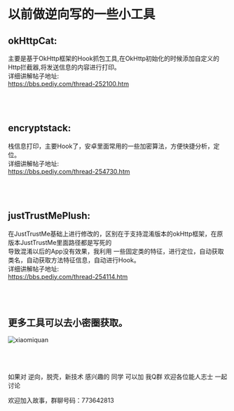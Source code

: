 
# 以前做逆向写的一些小工具


## okHttpCat:  
主要是基于OkHttp框架的Hook抓包工具,在OkHttp初始化的时候添加自定义的Http拦截器,将发送信息的内容进行打印。  
详细讲解帖子地址:  
https://bbs.pediy.com/thread-252100.htm          
 <br><br><br>



## encryptstack:  
栈信息打印，主要Hook了，安卓里面常用的一些加密算法，方便快捷分析，定位。  
详细讲解帖子地址:  
https://bbs.pediy.com/thread-254730.htm            
<br><br><br>



## justTrustMePlush:  
在JustTrustMe基础上进行修改的，区别在于支持混淆版本的okHttp框架，在原版本JustTrustMe里面路径都是写死的  
导致混淆以后的App没有效果，我利用 一些固定类的特征，进行定位，自动获取类名，自动获取方法特征信息，自动进行Hook。  
详细讲解帖子地址:  
https://bbs.pediy.com/thread-254114.htm      
<br><br><br>

## 更多工具可以去小密圈获取。    
![xiaomiquan](https://github.com/w296488320/XposedOkHttpCat/blob/master/img/ZSXQ_20200427_133105312.png)      


<br><br><br>
如果对 逆向，脱壳，新技术 感兴趣的 同学 可以加 我Q群 欢迎各位能人志士 一起讨论  

欢迎加入故事，群聊号码：773642813
